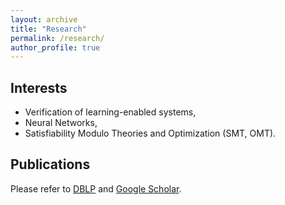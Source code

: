 ```yaml
---
layout: archive
title: "Research"
permalink: /research/
author_profile: true
---
```



## Interests

* Verification of learning-enabled systems,
* Neural Networks,
* Satisfiability Modulo Theories and Optimization (SMT, OMT).


## Publications

Please refer to [DBLP](https://dblp.org/pers/hd/g/Guidotti:Dario) and [Google Scholar](https://scholar.google.it/citations?user=3RtDhzAAAAAJ&hl=en).

